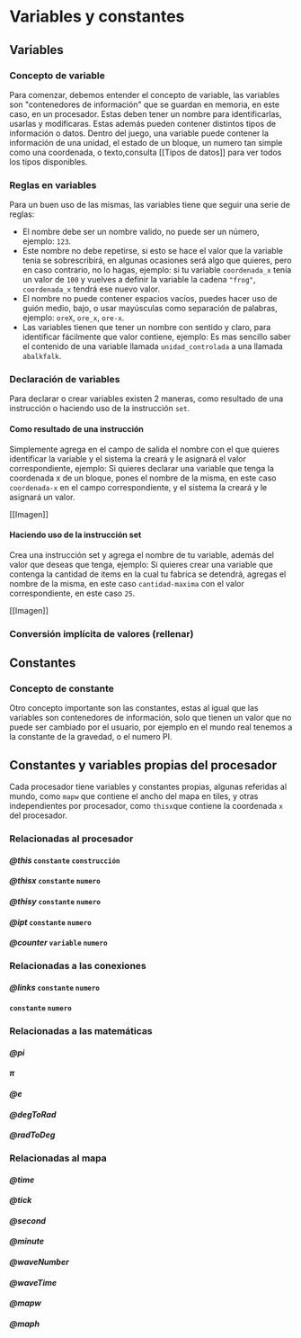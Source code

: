 # Variables y constantes

## Variables
 
### Concepto de variable

Para comenzar, debemos entender el concepto de variable, las variables son "contenedores de información" que se guardan en memoria, en este caso, en un procesador. Estas deben tener un nombre para identificarlas, usarlas y modificaras. Estas además pueden contener distintos tipos de información o datos. Dentro del juego, una variable puede contener la información de una unidad, el estado de un bloque, un numero tan simple como una coordenada, o texto,consulta [[Tipos de datos]] para ver todos los tipos disponibles.

### Reglas en variables

Para un buen uso de las mismas, las variables tiene que seguir una serie de reglas:
* El nombre debe ser un nombre valido, no puede ser un número, ejemplo: `123`.
* Este nombre no debe repetirse, si esto se hace el valor que la variable tenia se sobrescribirá, en algunas ocasiones será algo que quieres, pero en caso contrario, no lo hagas, ejemplo: si tu variable `coordenada_x` tenía un valor de `100` y vuelves a definir la variable la cadena `"frog"`, `coordenada_x` tendrá ese nuevo valor.  
* El nombre no puede contener espacios vacíos, puedes hacer uso de guión medio, bajo, o usar mayúsculas como separación de palabras, ejemplo: `oreX`, `ore_x`, `ore-x`.
* Las variables tienen que tener un nombre con sentido y claro, para identificar fácilmente que valor contiene, ejemplo: Es mas sencillo saber el contenido de una variable llamada `unidad_controlada` a una llamada `abalkfalk`.

### Declaración de variables

Para declarar o crear variables existen 2 maneras, como resultado de una instrucción o haciendo uso de la instrucción `set`.

#### Como resultado de una instrucción

Simplemente agrega en el campo de salida el nombre con el que quieres identificar la variable y el sistema la creará y le asignará el valor correspondiente, ejemplo: 
Si quieres declarar una variable que tenga la coordenada x de un bloque, pones el nombre de la misma, en este caso `coordenada-x` en el campo correspondiente, y el sistema la creará y le asignará un valor.

[[Imagen]]

#### Haciendo uso de la instrucción set

Crea una instrucción set y agrega el nombre de tu variable, además del valor que deseas que tenga, ejemplo: Si quieres crear una variable que contenga la cantidad de items en la cual tu fabrica se detendrá, agregas el nombre de la misma, en este caso `cantidad-maxima` con el valor correspondiente, en este caso `25`.

[[Imagen]]

### Conversión implícita de valores (rellenar)
 
## Constantes
### Concepto de constante

Otro concepto importante son las constantes, estas al igual que las variables son contenedores de información, solo que tienen un valor que no puede ser cambiado por el usuario, por ejemplo en el mundo real tenemos a la constante de la gravedad, o el numero PI.


## Constantes y variables propias del procesador

Cada procesador tiene variables y constantes propias, algunas referidas al mundo, como `mapw` que contiene el ancho del mapa en tiles, y otras independientes por procesador, como `thisx`que contiene la coordenada `x` del procesador.

### Relacionadas al procesador

#### *@this* `constante` `construcción`

#### *@thisx* `constante` `numero`
#### *@thisy* `constante` `numero`
#### *@ipt* `constante` `numero` 
#### *@counter* `variable` `numero`

### Relacionadas a las conexiones

#### *@links* `constante` `numero`
#### `constante` `numero`
### Relacionadas a las matemáticas
#### *@pi*
#### *π*
#### *@e*
#### *@degToRad*
#### *@radToDeg*
### Relacionadas al mapa
#### *@time* 
#### *@tick*
#### *@second*
#### *@minute*
#### *@waveNumber*
#### *@waveTime*
#### *@mapw*
#### *@maph*